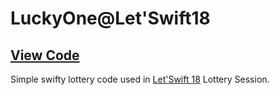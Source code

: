 # LuckyOne@Let'Swift18

## [View Code](Lottery.swift)

Simple swifty lottery code used in [Let'Swift 18](https://letswift.kr/2018/) Lottery Session.